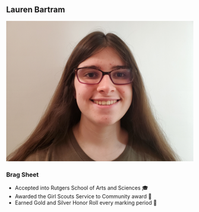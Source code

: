 
## Lauren Bartram

![](/images/myImage.jpg)

### Brag Sheet
* Accepted into Rutgers School of Arts and Sciences 🎓
* Awarded the Girl Scouts Service to Community award 👧
* Earned Gold and Silver Honor Roll every marking period 🥇


